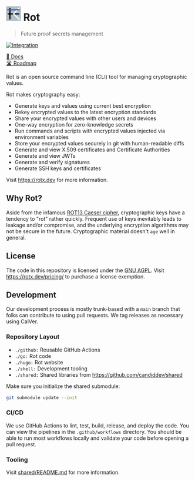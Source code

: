 # <img alt=logo src=rot.png width=40px> Rot

> Future proof secrets management

[![Integration](https://github.com/candiddev/rot/actions/workflows/integration.yaml/badge.svg?branch=main)](https://github.com/candiddev/rot/actions/workflows/integration.yaml)

[:book: Docs](https://rotx.dev/docs/)\
[:motorway: Roadmap](https://github.com/orgs/candiddev/projects/6/views/31)

Rot is an open source command line (CLI) tool for managing cryptographic values.

Rot makes cryptography easy:

- Generate keys and values using current best encryption
- Rekey encrypted values to the latest encryption standards
- Share your encrypted values with other users and devices
- One-way encryption for zero-knowledge secrets
- Run commands and scripts with encrypted values injected via environment variables
- Store your encrypted values securely in git with human-readable diffs
- Generate and view X.509 certificates and Certificate Authorities
- Generate and view JWTs
- Generate and verify signatures
- Generate SSH keys and certificates

Visit https://rotx.dev for more information.

## Why Rot?

Aside from the infamous [ROT13 Caeser cipher](https://en.wikipedia.org/wiki/ROT13), cryptographic keys have a tendency to "rot" rather quickly.  Frequent use of keys inevitably leads to leakage and/or compromise, and the underlying encryption algorithms may not be secure in the future.  Cryptographic material doesn't `age` well in general.

## License

The code in this repository is licensed under the [GNU AGPL](https://www.gnu.org/licenses/agpl-3.0.en.html).  Visit https://rotx.dev/pricing/ to purchase a license exemption.

## Development

Our development process is mostly trunk-based with a `main` branch that folks can contribute to using pull requests.  We tag releases as necessary using CalVer.

### Repository Layout

- `./github:` Reusable GitHub Actions
- `./go:` Rot code
- `./hugo:` Rot website
- `./shell:` Development tooling
- `./shared:` Shared libraries from https://github.com/candiddev/shared

Make sure you initialize the shared submodule:

```bash
git submodule update --init
```

### CI/CD

We use GitHub Actions to lint, test, build, release, and deploy the code.  You can view the pipelines in the `.github/workflows` directory.  You should be able to run most workflows locally and validate your code before opening a pull request.

### Tooling

Visit [shared/README.md](shared/README.md) for more information.
